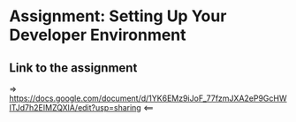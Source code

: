 # Assignment: Setting Up Your Developer Environment

## Link to the assignment
=> https://docs.google.com/document/d/1YK6EMz9iJoF_77fzmJXA2eP9GcHWITJd7h2EIMZQXlA/edit?usp=sharing <== 

